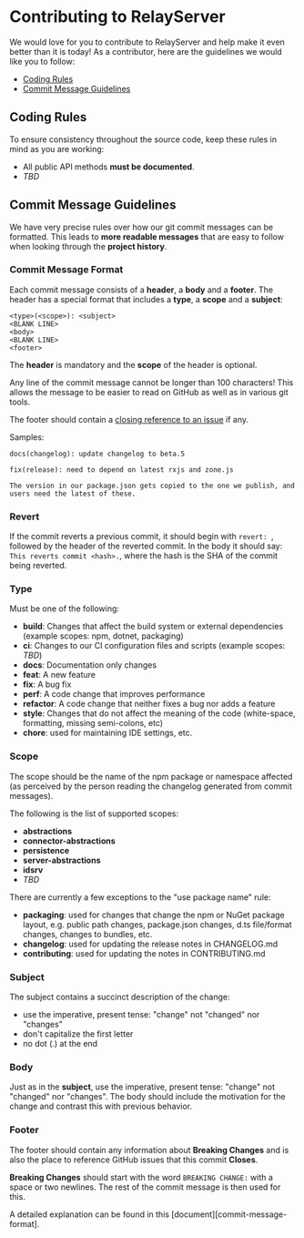 # Contributing to RelayServer

We would love for you to contribute to RelayServer and help make it even better than it is today! As a contributor, here are the guidelines we would like you to follow:

- [Coding Rules](#rules)
- [Commit Message Guidelines](#commit)

## <a name="rules"></a> Coding Rules
To ensure consistency throughout the source code, keep these rules in mind as you are working:

* All public API methods **must be documented**.
* _TBD_

## <a name="commit"></a> Commit Message Guidelines

We have very precise rules over how our git commit messages can be formatted.  This leads to **more
readable messages** that are easy to follow when looking through the **project history**.

### Commit Message Format
Each commit message consists of a **header**, a **body** and a **footer**.  The header has a special
format that includes a **type**, a **scope** and a **subject**:

```
<type>(<scope>): <subject>
<BLANK LINE>
<body>
<BLANK LINE>
<footer>
```

The **header** is mandatory and the **scope** of the header is optional.

Any line of the commit message cannot be longer than 100 characters! This allows the message to be easier
to read on GitHub as well as in various git tools.

The footer should contain a [closing reference to an issue](https://help.github.com/articles/closing-issues-via-commit-messages/) if any.

Samples:

```
docs(changelog): update changelog to beta.5
```
```
fix(release): need to depend on latest rxjs and zone.js

The version in our package.json gets copied to the one we publish, and users need the latest of these.
```

### Revert
If the commit reverts a previous commit, it should begin with `revert: `, followed by the header of the reverted commit. In the body it should say: `This reverts commit <hash>.`, where the hash is the SHA of the commit being reverted.

### Type
Must be one of the following:

* **build**: Changes that affect the build system or external dependencies (example scopes: npm, dotnet, packaging)
* **ci**: Changes to our CI configuration files and scripts (example scopes: _TBD_)
* **docs**: Documentation only changes
* **feat**: A new feature
* **fix**: A bug fix
* **perf**: A code change that improves performance
* **refactor**: A code change that neither fixes a bug nor adds a feature
* **style**: Changes that do not affect the meaning of the code (white-space, formatting, missing semi-colons, etc)
* **chore**: used for maintaining IDE settings, etc.

### Scope
The scope should be the name of the npm package or namespace affected (as perceived by the person reading the changelog generated from commit messages).

The following is the list of supported scopes:

* **abstractions**
* **connector-abstractions**
* **persistence**  
* **server-abstractions**
* **idsrv**
* _TBD_

There are currently a few exceptions to the "use package name" rule:

* **packaging**: used for changes that change the npm or NuGet package layout, e.g. public path changes, package.json changes, d.ts file/format changes, changes to bundles, etc.
* **changelog**: used for updating the release notes in CHANGELOG.md
* **contributing**: used for updating the notes in CONTRIBUTING.md

### Subject
The subject contains a succinct description of the change:

* use the imperative, present tense: "change" not "changed" nor "changes"
* don't capitalize the first letter
* no dot (.) at the end

### Body
Just as in the **subject**, use the imperative, present tense: "change" not "changed" nor "changes". The body should include the motivation for the change and contrast this with previous behavior.

### Footer
The footer should contain any information about **Breaking Changes** and is also the place to reference GitHub issues that this commit **Closes**.

**Breaking Changes** should start with the word `BREAKING CHANGE:` with a space or two newlines. The rest of the commit message is then used for this.

A detailed explanation can be found in this [document][commit-message-format].
